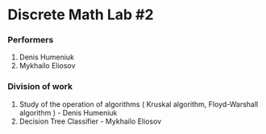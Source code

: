 # Discrete Math Lab #2

### Performers
 1. Denis Humeniuk
 2. Mykhailo Eliosov

### Division of work
 1. Study of the operation of algorithms ( Kruskal algorithm, Floyd-Warshall algorithm ) - Denis Humeniuk
 2. Decision Tree Classifier - Mykhailo Eliosov

